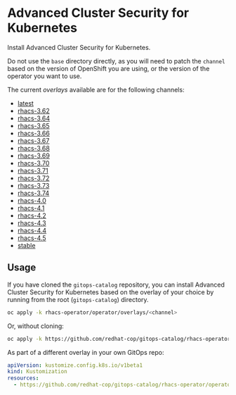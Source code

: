 # Advanced Cluster Security for Kubernetes

Install Advanced Cluster Security for Kubernetes.

Do not use the `base` directory directly, as you will need to patch the `channel` based on the version of OpenShift you are using, or the version of the operator you want to use.

The current *overlays* available are for the following channels:

* [latest](operator/overlays/latest)
* [rhacs-3.62](operator/overlays/rhacs-3.62)
* [rhacs-3.64](operator/overlays/rhacs-3.64)
* [rhacs-3.65](operator/overlays/rhacs-3.65)
* [rhacs-3.66](operator/overlays/rhacs-3.66)
* [rhacs-3.67](operator/overlays/rhacs-3.67)
* [rhacs-3.68](operator/overlays/rhacs-3.68)
* [rhacs-3.69](operator/overlays/rhacs-3.69)
* [rhacs-3.70](operator/overlays/rhacs-3.70)
* [rhacs-3.71](operator/overlays/rhacs-3.71)
* [rhacs-3.72](operator/overlays/rhacs-3.72)
* [rhacs-3.73](operator/overlays/rhacs-3.73)
* [rhacs-3.74](operator/overlays/rhacs-3.74)
* [rhacs-4.0](operator/overlays/rhacs-4.0)
* [rhacs-4.1](operator/overlays/rhacs-4.1)
* [rhacs-4.2](operator/overlays/rhacs-4.2)
* [rhacs-4.3](operator/overlays/rhacs-4.3)
* [rhacs-4.4](operator/overlays/rhacs-4.4)
* [rhacs-4.5](operator/overlays/rhacs-4.5)
* [stable](operator/overlays/stable)

## Usage

If you have cloned the `gitops-catalog` repository, you can install Advanced Cluster Security for Kubernetes based on the overlay of your choice by running from the root (`gitops-catalog`) directory.

```sh
oc apply -k rhacs-operator/operator/overlays/<channel>
```

Or, without cloning:

```sh
oc apply -k https://github.com/redhat-cop/gitops-catalog/rhacs-operator/operator/overlays/<channel>
```

As part of a different overlay in your own GitOps repo:

```yaml
apiVersion: kustomize.config.k8s.io/v1beta1
kind: Kustomization
resources:
  - https://github.com/redhat-cop/gitops-catalog/rhacs-operator/operator/overlays/<channel>?ref=main
```
